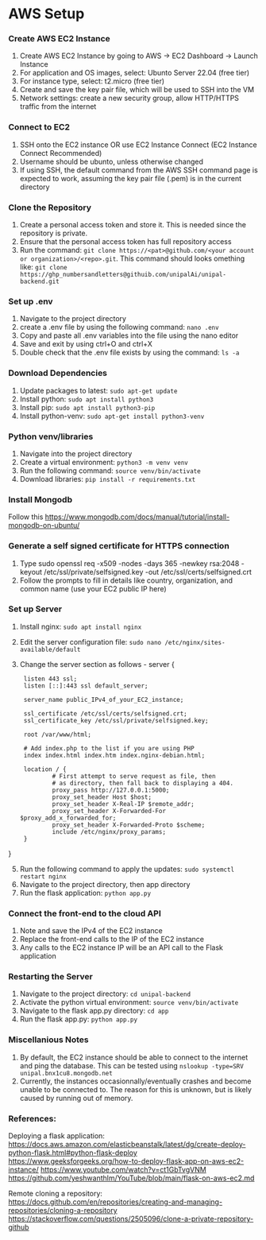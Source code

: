 # AWS Setup

### Create AWS EC2 Instance
1. Create AWS EC2 Instance by going to AWS -> EC2 Dashboard -> Launch Instance
2. For application and OS images, select: Ubunto Server 22.04 (free tier)
3. For instance type, select: t2.micro (free tier)
4. Create and save the key pair file, which will be used to SSH into the VM
5. Network settings: create a new security group, allow HTTP/HTTPS traffic from the internet

### Connect to EC2
1. SSH onto the EC2 instance OR use EC2 Instance Connect (EC2 Instance Connect Recommended)
2. Username should be ubunto, unless otherwise changed
3. If using SSH, the default command from the AWS SSH command page is expected to work, assuming the key pair file (.pem) is in the current directory

### Clone the Repository
1. Create a personal access token and store it. This is needed since the repository is private. 
2. Ensure that the personal access token has full repository access
3. Run the command: ```git clone https://<pat>@github.com/<your account or organization>/<repo>.git```. This command should looks omething like: ```git clone https://ghp_numbersandletters@githuib.com/unipalAi/unipal-backend.git```

### Set up .env 
1. Navigate to the project directory
2. create a .env file by using the following command: ```nano .env```
3. Copy and paste all .env variables into the file using the nano editor
4. Save and exit by using ctrl+O and ctrl+X
5. Double check that the .env file exists by using the command: ```ls -a```

### Download Dependencies
1. Update packages to latest: ```sudo apt-get update```
2. Install python: ```sudo apt install python3```
3. Install pip: ```sudo apt install python3-pip```
4. Install python-venv: ```sudo apt-get install python3-venv```

### Python venv/libraries
1. Navigate into the project directory
2. Create a virtual environment: ```python3 -m venv venv```
3. Run the following command: ```source venv/bin/activate```
4. Download libraries: ```pip install -r requirements.txt```

### Install Mongodb 
Follow this https://www.mongodb.com/docs/manual/tutorial/install-mongodb-on-ubuntu/

### Generate a self signed certificate for HTTPS connection 
1. Type sudo openssl req -x509 -nodes -days 365 -newkey rsa:2048 -keyout /etc/ssl/private/selfsigned.key -out /etc/ssl/certs/selfsigned.crt
2. Follow the prompts to fill in details like country, organization, and common name (use your EC2 public IP here)

### Set up Server
1. Install nginx: ```sudo apt install nginx```
2. Edit the server configuration file: ```sudo nano /etc/nginx/sites-available/default```
3. Change the server section as follows -
   server {

        listen 443 ssl;
        listen [::]:443 ssl default_server;

        server_name public_IPv4_of_your_EC2_instance;

        ssl_certificate /etc/ssl/certs/selfsigned.crt;
        ssl_certificate_key /etc/ssl/private/selfsigned.key;

        root /var/www/html;
      
        # Add index.php to the list if you are using PHP
        index index.html index.htm index.nginx-debian.html;

        location / {
                # First attempt to serve request as file, then
                # as directory, then fall back to displaying a 404.
                proxy_pass http://127.0.0.1:5000;
                proxy_set_header Host $host;
                proxy_set_header X-Real-IP $remote_addr;
                proxy_set_header X-Forwarded-For $proxy_add_x_forwarded_for;
                proxy_set_header X-Forwarded-Proto $scheme;
                include /etc/nginx/proxy_params;
        }
}

5. Run the following command to apply the updates: ```sudo systemctl restart nginx```
6. Navigate to the project directory, then app directory
7. Run the flask application: ```python app.py```

### Connect the front-end to the cloud API
1. Note and save the IPv4 of the EC2 instance
2. Replace the front-end calls to the IP of the EC2 instance
3. Any calls to the EC2 instance IP will be an API call to the Flask application

### Restarting the Server
1. Navigate to the project directory: ```cd unipal-backend```
2. Activate the python virtual environment: ```source venv/bin/activate```
3. Navigate to the flask app.py directory: ```cd app```
4. Run the flask app.py: ```python app.py```

### Miscellanious Notes
1. By default, the EC2 instance should be able to connect to the internet and ping the database. This can be tested using ```nslookup -type=SRV unipal.bnx1cu8.mongodb.net```
2. Currently, the instances occasionnally/eventually crashes and become unable to be connected to. The reason for this is unknown, but is likely caused by running out of memory. 

### References: 

Deploying a flask application: 
https://docs.aws.amazon.com/elasticbeanstalk/latest/dg/create-deploy-python-flask.html#python-flask-deploy
https://www.geeksforgeeks.org/how-to-deploy-flask-app-on-aws-ec2-instance/
https://www.youtube.com/watch?v=ct1GbTvgVNM
https://github.com/yeshwanthlm/YouTube/blob/main/flask-on-aws-ec2.md

Remote cloning a repository: 
https://docs.github.com/en/repositories/creating-and-managing-repositories/cloning-a-repository
https://stackoverflow.com/questions/2505096/clone-a-private-repository-github
